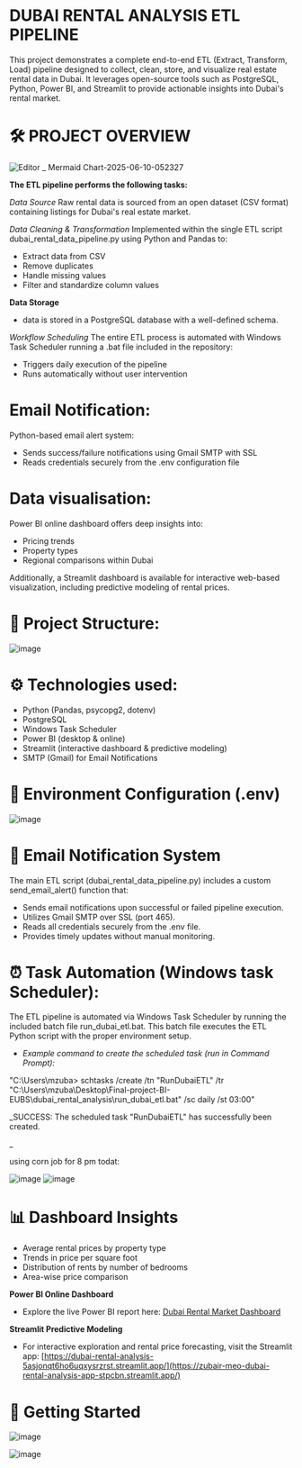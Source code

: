 # DUBAI RENTAL ANALYSIS ETL PIPELINE
This project demonstrates a complete end-to-end ETL (Extract, Transform, Load) pipeline designed to collect, clean, store, and visualize real estate rental data in Dubai. It leverages open-source tools such as PostgreSQL, Python, Power BI, and Streamlit to provide actionable insights into Dubai's rental market.

# 🛠️ PROJECT OVERVIEW

![Editor _ Mermaid Chart-2025-06-10-052327](https://github.com/user-attachments/assets/e8df6479-c644-4d33-9dd6-4f8095b18b34)




**The ETL pipeline performs the following tasks:**

*Data Source*
Raw rental data is sourced from an open dataset (CSV format) containing listings for Dubai's real estate market.

*Data Cleaning & Transformation*
Implemented within the single ETL script dubai_rental_data_pipeline.py using Python and Pandas to:
- Extract data from CSV
- Remove duplicates
- Handle missing values
- Filter and standardize column values

**Data Storage**
-  data is stored in a PostgreSQL database with a well-defined schema.

*Workflow Scheduling*
The entire ETL process is automated with Windows Task Scheduler running a .bat file included in the repository:
- Triggers daily execution of the pipeline
- Runs automatically without user intervention

#  Email Notification:
Python-based email alert system:
- Sends success/failure notifications using Gmail SMTP with SSL
- Reads credentials securely from the .env configuration file

#  Data visualisation:
Power BI online dashboard offers deep insights into:
- Pricing trends
- Property types
- Regional comparisons within Dubai

Additionally, a Streamlit dashboard is available for interactive web-based visualization, including predictive modeling of rental prices.


# 📁 Project Structure:
![image](https://github.com/user-attachments/assets/9f245c5d-7614-45f2-96c4-df60987fd6b8)


# ⚙️ Technologies used:

- Python (Pandas, psycopg2, dotenv)
- PostgreSQL
- Windows Task Scheduler
- Power BI (desktop & online)
- Streamlit (interactive dashboard & predictive modeling)
- SMTP (Gmail) for Email Notifications

# 🔐 Environment Configuration (.env)
![image](https://github.com/user-attachments/assets/a5bdba2d-cd00-4968-acc9-5ddb511f4013)


# 📧 Email Notification System
The main ETL script (dubai_rental_data_pipeline.py) includes a custom send_email_alert() function that:

- Sends email notifications upon successful or failed pipeline execution.
- Utilizes Gmail SMTP over SSL (port 465).
- Reads all credentials securely from the .env file.
- Provides timely updates without manual monitoring.

# ⏰ Task Automation (Windows task Scheduler):
The ETL pipeline is automated via Windows Task Scheduler by running the included batch file run_dubai_etl.bat. This batch file executes the ETL Python script with the proper environment setup.

-  _Example command to create the scheduled task (run in Command Prompt):_

"C:\Users\mzuba> schtasks /create /tn "RunDubaiETL" /tr "C:\Users\mzuba\Desktop\Final-project-BI-EUBS\dubai_rental_analysis\run_dubai_etl.bat" /sc daily /st 03:00"

_SUCCESS: The scheduled task "RunDubaiETL" has successfully been created.


_

using corn job for  8 pm todat:

![image](https://github.com/user-attachments/assets/5ddc0f7a-b000-49f0-b3eb-48362870fb28)
![image](https://github.com/user-attachments/assets/8d4d4d67-9a3d-43d6-9289-4315b5e1bb85)


# 📊 Dashboard Insights
- Average rental prices by property type
- Trends in price per square foot
- Distribution of rents by number of bedrooms
- Area-wise price comparison

**Power BI Online Dashboard**
- Explore the live Power BI report here:
[Dubai Rental Market Dashboard](https://app.powerbi.com/groups/me/reports/e672daf5-9c9a-4f22-9c60-21eb59c02eaf/b3d063ecaf3c5e7e7ae6?experience=power-bi&bookmarkGuid=aa5db85f-ec2e-439a-85e0-1efef012e956)

**Streamlit Predictive Modeling**
- For interactive exploration and rental price forecasting, visit the Streamlit app:
[https://dubai-rental-analysis-5asjonqt6ho6uqxysrzrst.streamlit.app/](https://zubair-meo-dubai-rental-analysis-app-stpcbn.streamlit.app/)

# 🚀 Getting Started

![image](https://github.com/user-attachments/assets/f293ce2b-73f8-4f59-997c-d701430f505d)

![image](https://github.com/user-attachments/assets/c4fa67dd-ac68-4873-9d85-5f58237f5acc)

